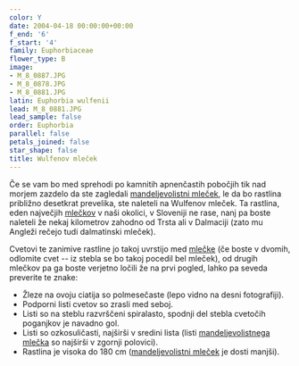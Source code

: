 ```yaml
---
color: Y
date: 2004-04-18 00:00:00+00:00
f_end: '6'
f_start: '4'
family: Euphorbiaceae
flower_type: B
image:
- M_8_0887.JPG
- M_8_0878.JPG
- M_8_0881.JPG
latin: Euphorbia wulfenii
lead: M_8_0881.JPG
lead_sample: false
order: Euphorbia
parallel: false
petals_joined: false
star_shape: false
title: Wulfenov mleček
---
```

Če se vam bo med sprehodi po kamnitih apnenčastih pobočjih tik nad morjem zazdelo da ste zagledali [mandeljevolistni mleček](../../euphorbiaamygdaloides/mandljevolistni-mle&#269;ek/), le da bo rastlina približno desetkrat prevelika, ste naleteli na Wulfenov mleček. Ta rastlina, eden največjih [mlečkov](../../genus/euphorbia/) v naši okolici, v Sloveniji ne rase, nanj pa boste naleteli že nekaj kilometrov zahodno od Trsta ali v Dalmaciji (zato mu Angleži rečejo tudi dalmatinski mleček).

Cvetovi te zanimive rastline jo takoj uvrstijo med [mlečke](../../genus/euphorbia/) (če boste v dvomih, odlomite cvet -- iz stebla se bo takoj pocedil bel mleček), od drugih mlečkov pa ga boste verjetno ločili že na prvi pogled, lahko pa seveda preverite te znake:

-   Žleze na ovoju ciatija so polmesečaste (lepo vidno na desni fotografiji).
-   Podporni listi cvetov so zrasli med seboj.
-   Listi so na steblu razvrščeni spiralasto, spodnji del stebla cvetočih poganjkov je navadno gol.
-   Listi so ozkosuličasti, najširši v sredini lista (listi [mandeljevolistnega mlečka](../../euphorbiaamygdaloides/mandljevolistni-mle&#269;ek/) so najširši v zgornji polovici).
-   Rastlina je visoka do 180 cm ([mandeljevolistni mleček](../../euphorbiaamygdaloides/mandljevolistni-mle&#269;ek/) je dosti manjši).
